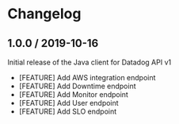 # Changelog

## 1.0.0 / 2019-10-16

Initial release of the Java client for Datadog API v1

- [FEATURE] Add AWS integration endpoint
- [FEATURE] Add Downtime endpoint
- [FEATURE] Add Monitor endpoint
- [FEATURE] Add User endpoint
- [FEATURE] Add SLO endpoint
